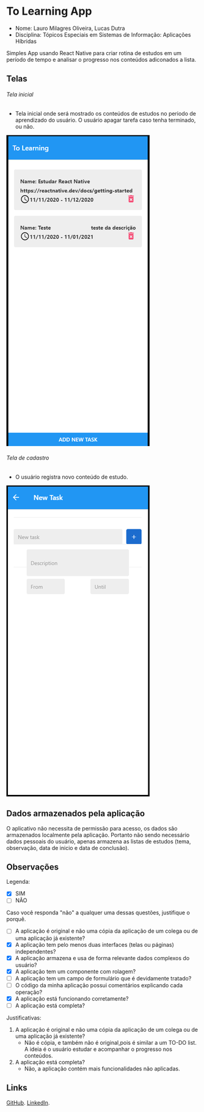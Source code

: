 # **To Learning App**

- Nome: Lauro Milagres Oliveira, Lucas Dutra
- Disciplina: Tópicos Especiais em Sistemas de Informação: Aplicações Híbridas

Simples App usando React Native para criar rotina de estudos em um período de tempo e analisar o progresso nos conteúdos adiconados a lista.

## Telas

###### Tela inicial
- Tela inicial onde será mostrado os conteúdos de estudos no periodo de aprendizado do usuário. O usuário apagar tarefa caso tenha terminado, ou não.

![Tela Inicial](assets/Tela1.png)

###### Tela de cadastro
- O usuário registra novo conteúdo de estudo.

![Tela Cadastro e Edição](assets/Tela2.png)

## Dados armazenados pela aplicação

O aplicativo não necessita de permissão para acesso, os dados são armazenados localmente pela aplicação.
Portanto não sendo necessário dados pessoais do usuário, apenas armazena as listas de estudos (tema, observação, data de inicio e data de conclusão).

## Observações

Legenda:
- [x] SIM
- [ ] NÃO

Caso você responda "não" a qualquer uma dessas questões, justifique o porquê.

- [ ] A aplicação é original e não uma cópia da aplicação de um colega ou de uma aplicação já existente?
- [x] A aplicação tem pelo menos duas interfaces (telas ou páginas) independentes?
- [x] A aplicação armazena e usa de forma relevante dados complexos do usuário?
- [x] A aplicação tem um componente com rolagem?
- [ ] A aplicação tem um campo de formulário que é devidamente tratado?
- [ ] O código da minha aplicação possui comentários explicando cada operação?
- [x] A aplicação está funcionando corretamente?
- [ ] A aplicação está completa?

Justificativas:

1. A aplicação é original e não uma cópia da aplicação de um colega ou de uma aplicação já existente?
    - Não é cópia, e também não é original,pois é similar a um TO-DO list. A ideia é o usuário estudar e acompanhar o progresso nos conteúdos.
2. A aplicação está completa?
    - Não, a aplicação contém mais funcionalidades não aplicadas.

## Links
[GitHub](https://github.com/LauroM/ToLearning).
[LinkedIn](https://www.linkedin.com/in/lauro-milagres-38030b167/).